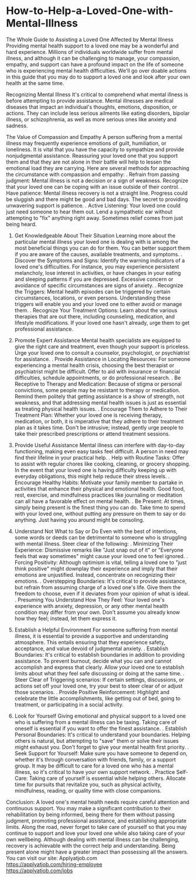 # How-to-Help-a-Loved-One-with-Mental-Illness
The Whole Guide to Assisting a Loved One Affected by Mental Illness
Providing mental health support to a loved one may be a wonderful and hard experience. Millions of individuals worldwide suffer from mental illness, and although it can be challenging to manage, your compassion, empathy, and support can have a profound impact on the life of someone who is experiencing mental health difficulties. We'll go over doable actions in this guide that you may do to support a loved one and look after your own health at the same time.

Recognizing Mental Illness
It's critical to comprehend what mental illness is before attempting to provide assistance. Mental illnesses are medical diseases that impact an individual's thoughts, emotions, disposition, or actions. They can include less serious ailments like eating disorders, bipolar illness, or schizophrenia, as well as more serious ones like anxiety and sadness.

The Value of Compassion and Empathy
A person suffering from a mental illness may frequently experience emotions of guilt, humiliation, or loneliness. It is vital that you have the capacity to sympathize and provide nonjudgmental assistance. Reassuring your loved one that you support them and that they are not alone in their battle will help to lessen the emotional load they are carrying.
Here are several methods for approaching the circumstance with compassion and empathy:
. Refrain from passing judgment: Mental illness is not a decision or a sign of weakness. Recognize that your loved one can be coping with an issue outside of their control.
. Have patience: Mental illness recovery is not a straight line. Progress could be sluggish and there might be good and bad days. The secret to providing unwavering support is patience.
. Active Listening: Your loved one could just need someone to hear them out. Lend a sympathetic ear without attempting to "fix" anything right away. Sometimes relief comes from just being heard.

1. Get Knowledgeable About Their Situation
Learning more about the particular mental illness your loved one is dealing with is among the most beneficial things you can do for them. You can better support them if you are aware of the causes, available treatments, and symptoms.
. Discover the Symptoms and Signs: Identify the warning indicators of a loved one's difficulties. For instance, you may experience persistent melancholy, lose interest in activities, or have changes in your eating and sleeping patterns if you are depressed. Excessive concern or avoidance of specific circumstances are signs of anxiety.
. Recognize the Triggers: Mental health episodes can be triggered by certain circumstances, locations, or even persons. Understanding these triggers will enable you and your loved one to either avoid or manage them.
. Recognize Your Treatment Options: Learn about the various therapies that are out there, including counseling, medication, and lifestyle modifications. If your loved one hasn't already, urge them to get professional assistance.

2. Promote Expert Assistance
Mental health specialists are equipped to give the right care and treatment, even though your support is priceless. Urge your loved one to consult a counselor, psychologist, or psychiatrist for assistance.
. Provide Assistance in Locating Resources: For someone experiencing a mental health crisis, choosing the best therapist or psychiatrist might be difficult. Offer to aid with insurance or financial difficulties, schedule appointments, or do professional research.
. Be Receptive to Therapy and Medication: Because of stigma or personal convictions, some people may be resistant to therapy or medication. Remind them politely that getting assistance is a show of strength, not weakness, and that addressing mental health issues is just as essential as treating physical health issues.
. Encourage Them to Adhere to Their Treatment Plan: Whether your loved one is receiving therapy, medication, or both, it is imperative that they adhere to their treatment plan as it takes time. Don't be intrusive; instead, gently urge people to take their prescribed prescriptions or attend treatment sessions.

3. Provide Useful Assistance
Mental illness can interfere with day-to-day functioning, making even easy tasks feel difficult. A person in need may find their lifeline in your practical help.
. Help with Routine Tasks: Offer to assist with regular chores like cooking, cleaning, or grocery shopping. In the event that your loved one is having difficulty keeping up with everyday obligations, this might help reduce their stress levels.
. Encourage Healthy Habits: Motivate your family member to partake in activities that enhance their physical and emotional health. Good food, rest, exercise, and mindfulness practices like journaling or meditation can all have a favorable effect on mental health.
. Be Present: At times, simply being present is the finest thing you can do. Take time to spend with your loved one, without putting any pressure on them to say or do anything. Just having you around might be consoling.

4. Understand Not What to Say or Do
Even with the best of intentions, some words or deeds can be detrimental to someone who is struggling with mental illness. Steer clear of the following:
. Minimizing Their Experience: Dismissive remarks like "Just snap out of it" or "Everyone feels that way sometimes" might cause your loved one to feel ignored.
. Forcing Positivity: Although optimism is vital, telling a loved one to "just think positive" might downplay their experience and imply that their emotions are unjustified. Instead, concentrate on recognizing their emotions.
. Overstepping Boundaries: It's critical to provide assistance, but refrain from assuming charge of a loved one's life. Give them the freedom to choose, even if it deviates from your opinion of what is ideal.
. Presuming You Understand How They Feel: Your loved one's experience with anxiety, depression, or any other mental health condition may differ from your own. Don't assume you already know how they feel; instead, let them express it.

5. Establish a Helpful Environment
For someone suffering from mental illness, it is essential to provide a supportive and understanding atmosphere. This entails ensuring that they experience safety, acceptance, and value devoid of judgmental anxiety.
. Establish Boundaries: It's critical to establish boundaries in addition to providing assistance. To prevent burnout, decide what you can and cannot accomplish and express that clearly. Allow your loved one to establish limits about what they feel safe discussing or doing at the same time.
. Steer Clear of Triggering scenarios: If certain settings, discussions, or actions set off your loved one, try your best to steer clear of or adjust those scenarios.
. Provide Positive Reinforcement: Highlight and celebrate the little accomplishments, like getting out of bed, going to treatment, or participating in a social activity. 

6. Look for Yourself
Giving emotional and physical support to a loved one who is suffering from a mental illness can be taxing. Taking care of oneself is essential if you want to offer the finest assistance.
. Establish Personal Boundaries: It's critical to understand your boundaries. Helping others is natural, but attempting to "save" them or solve their issues might exhaust you. Don't forget to give your mental health first priority.
. Seek Support for Yourself: Make sure you have someone to depend on, whether it's through conversation with friends, family, or a support group. It may be difficult to care for a loved one who has a mental illness, so it's critical to have your own support network.
. Practice Self-Care: Taking care of yourself is essential while helping others. Allocate time for pursuits that revitalize you, such as physical activity, mindfulness, reading, or quality time with close companions.

Conclusion:
A loved one's mental health needs require careful attention and continuous support. You may make a significant contribution to their rehabilitation by being informed, being there for them without passing judgment, promoting professional assistance, and establishing appropriate limits. Along the road, never forget to take care of yourself so that you may continue to support and love your loved one while also taking care of your own wellbeing. Although dealing with mental illness can be challenging, recovery is achievable with the correct help and understanding. Being present alone might have a greater impact than possessing all the answers.
You can visit our site: Applyatjob.com<br>
 https://applyatjob.com/hiring-employee<br>
https://applyatjob.com/jobs
